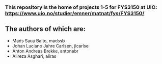 ### This repository is the home of projects 1-5 for FYS3150 at UIO: https://www.uio.no/studier/emner/matnat/fys/FYS3150/

## The authors of which are:
- Mads Saua Balto, madssb
- Johan Luciano Jahre Carlsen, jlcarlse
- Anton Andreas Brekke, antonabr 
- Alireza Asghari, aliras

